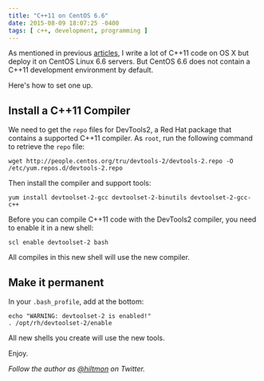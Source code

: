 ```yaml
---
title: "C++11 on CentOS 6.6"
date: 2015-08-09 18:07:25 -0400
tags: [ c++, development, programming ]
---
```


As mentioned in previous [articles](https://hiltmon.com/blog/2015/08/01/simple-c-plus-plus-from-makefiles-to-xcode-builds/), I write a lot of C++11 code on OS X but deploy it on CentOS Linux 6.6 servers. But CentOS 6.6 does not contain a C++11 development environment by default. 

Here's how to set one up.

## Install a C++11 Compiler

We need to get the `repo` files for DevTools2, a Red Hat package that contains a supported C++11 compiler. As `root`, run the following command to retrieve the `repo` file:

    wget http://people.centos.org/tru/devtools-2/devtools-2.repo -O /etc/yum.repos.d/devtools-2.repo
    
Then install the compiler and support tools:

    yum install devtoolset-2-gcc devtoolset-2-binutils devtoolset-2-gcc-c++
    
Before you can compile C++11 code with the DevTools2 compiler, you need to enable it in a new shell:

    scl enable devtoolset-2 bash
    
All compiles in this new shell will use the new compiler.

## Make it permanent

In your `.bash_profile`, add at the bottom:

    echo "WARNING: devtoolset-2 is enabled!"
    . /opt/rh/devtoolset-2/enable
    
All new shells you create will use the new tools.

Enjoy.

*Follow the author as [@hiltmon](https://twitter.com/hiltmon) on Twitter.*
